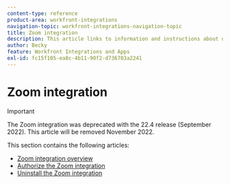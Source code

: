 ```yaml
---
content-type: reference
product-area: workfront-integrations
navigation-topic: workfront-integrations-navigation-topic
title: Zoom integration
description: This article links to information and instructions about using Zoom in Adobe Workfront.
author: Becky
feature: Workfront Integrations and Apps
exl-id: fc15f105-ea8c-4b11-90f2-d736703a2241
---
```

# Zoom integration

>[!IMPORTANT]
>
>The Zoom integration was deprecated with the 22.4 release (September 2022). This article will be removed November 2022.

This section contains the following articles:

* [Zoom integration overview](../../workfront-integrations-and-apps/zoom-integration-with-wf/zoom-integration-overview.md) 
* [Authorize the Zoom integration](../../workfront-integrations-and-apps/zoom-integration-with-wf/authorize-zoom-integration.md) 
* [Uninstall the Zoom integration](../../workfront-integrations-and-apps/zoom-integration-with-wf/uninstall-zoom-integration.md)
